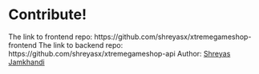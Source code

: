 <h1>Contribute!</h1>
The link to frontend repo: https://github.com/shreyasx/xtremegameshop-frontend
The link to backend repo: https://github.com/shreyasx/xtremegameshop-api
Author: <a href='https://shreyasjamkhandi.tech/'>Shreyas Jamkhandi</a>
